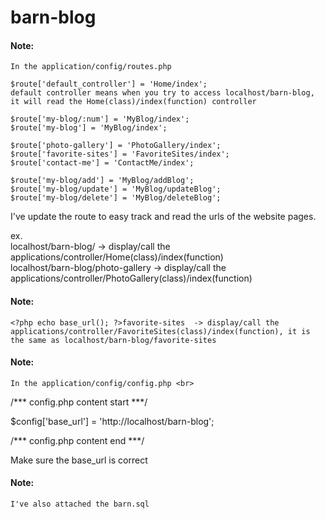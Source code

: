 # barn-blog
 
#### Note: 
    In the application/config/routes.php

    $route['default_controller'] = 'Home/index'; 
    default controller means when you try to access localhost/barn-blog, it will read the Home(class)/index(function) controller
   
    $route['my-blog/:num'] = 'MyBlog/index';
    $route['my-blog'] = 'MyBlog/index'; 
    
    $route['photo-gallery'] = 'PhotoGallery/index';
    $route['favorite-sites'] = 'FavoriteSites/index'; 
    $route['contact-me'] = 'ContactMe/index'; 
    
    $route['my-blog/add'] = 'MyBlog/addBlog'; 
    $route['my-blog/update'] = 'MyBlog/updateBlog'; 
    $route['my-blog/delete'] = 'MyBlog/deleteBlog'; 
    

I've update the route to easy track and read the urls of the website pages.  <br>

ex. <br>
localhost/barn-blog/ -> display/call the applications/controller/Home(class)/index(function) <br>
localhost/barn-blog/photo-gallery -> display/call the applications/controller/PhotoGallery(class)/index(function) <br>
#### Note: 
    <?php echo base_url(); ?>favorite-sites  -> display/call the applications/controller/FavoriteSites(class)/index(function), it is the same as localhost/barn-blog/favorite-sites
 
#### Note: 
    In the application/config/config.php <br>

/*** config.php content start ***/

$config['base_url'] = 'http://localhost/barn-blog'; </br>

/*** config.php content end ***/

Make sure the base_url is correct <br>


#### Note: 
    I've also attached the barn.sql
